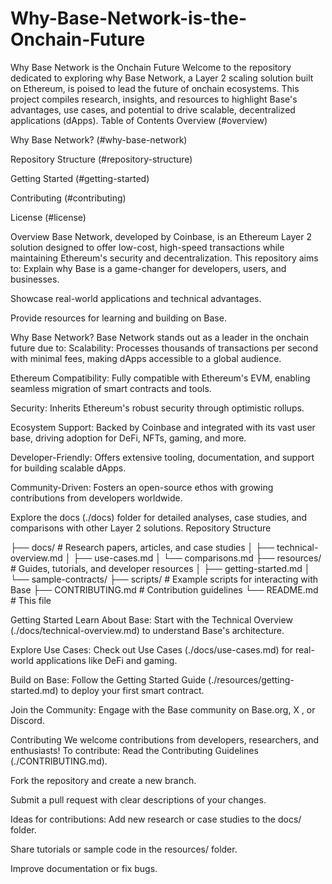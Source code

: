 # Why-Base-Network-is-the-Onchain-Future
Why Base Network is the Onchain Future
Welcome to the repository dedicated to exploring why Base Network, a Layer 2 scaling solution built on Ethereum, is poised to lead the future of onchain ecosystems. This project compiles research, insights, and resources to highlight Base's advantages, use cases, and potential to drive scalable, decentralized applications (dApps).
Table of Contents
Overview (#overview)

Why Base Network? (#why-base-network)

Repository Structure (#repository-structure)

Getting Started (#getting-started)

Contributing (#contributing)

License (#license)

Overview
Base Network, developed by Coinbase, is an Ethereum Layer 2 solution designed to offer low-cost, high-speed transactions while maintaining Ethereum's security and decentralization. This repository aims to:
Explain why Base is a game-changer for developers, users, and businesses.

Showcase real-world applications and technical advantages.

Provide resources for learning and building on Base.

Why Base Network?
Base Network stands out as a leader in the onchain future due to:
Scalability: Processes thousands of transactions per second with minimal fees, making dApps accessible to a global audience.

Ethereum Compatibility: Fully compatible with Ethereum's EVM, enabling seamless migration of smart contracts and tools.

Security: Inherits Ethereum's robust security through optimistic rollups.

Ecosystem Support: Backed by Coinbase and integrated with its vast user base, driving adoption for DeFi, NFTs, gaming, and more.

Developer-Friendly: Offers extensive tooling, documentation, and support for building scalable dApps.

Community-Driven: Fosters an open-source ethos with growing contributions from developers worldwide.

Explore the docs (./docs) folder for detailed analyses, case studies, and comparisons with other Layer 2 solutions.
Repository Structure

├── docs/                  # Research papers, articles, and case studies
│   ├── technical-overview.md
│   ├── use-cases.md
│   └── comparisons.md
├── resources/             # Guides, tutorials, and developer resources
│   ├── getting-started.md
│   └── sample-contracts/
├── scripts/               # Example scripts for interacting with Base
├── CONTRIBUTING.md        # Contribution guidelines
└── README.md              # This file

Getting Started
Learn About Base: Start with the Technical Overview (./docs/technical-overview.md) to understand Base's architecture.

Explore Use Cases: Check out Use Cases (./docs/use-cases.md) for real-world applications like DeFi and gaming.

Build on Base: Follow the Getting Started Guide (./resources/getting-started.md) to deploy your first smart contract.

Join the Community: Engage with the Base community on Base.org, X
, or Discord.

Contributing
We welcome contributions from developers, researchers, and enthusiasts! To contribute:
Read the Contributing Guidelines (./CONTRIBUTING.md).

Fork the repository and create a new branch.

Submit a pull request with clear descriptions of your changes.

Ideas for contributions:
Add new research or case studies to the docs/ folder.

Share tutorials or sample code in the resources/ folder.

Improve documentation or fix bugs.


